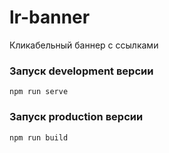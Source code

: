 # lr-banner
Кликабельный баннер с ссылками

### Запуск development версии
```
npm run serve
```

### Запуск production версии
```
npm run build
```